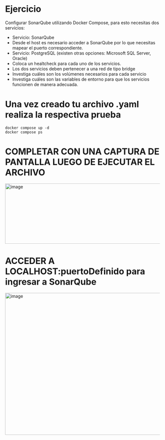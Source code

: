 # Ejercicio
Configurar SonarQube utilizando Docker Compose, para esto necesitas dos servicios:
- Servicio: SonarQube
- Desde el host es necesario acceder a SonarQube por lo que necesitas mapear el puerto correspondiente.
- Servicio: PostgreSQL (existen otras opciones: Microsoft SQL Server, Oracle)
- Coloca un healtcheck para cada uno de los servicios.
- Los dos servicios deben pertenecer a una red de tipo bridge
- Investiga cuáles son los volúmenes necesarios para cada servicio
- Investiga cuáles son las variables de entorno para que los servicios funcionen de manera adecuada.
  
# Una vez creado tu archivo .yaml realiza la respectiva prueba 
```
docker compose up -d
docker compose ps
```

# COMPLETAR CON UNA CAPTURA DE PANTALLA LUEGO DE EJECUTAR EL ARCHIVO
<img width="1919" height="196" alt="image" src="https://github.com/user-attachments/assets/f52ffea9-a9ee-4898-9b97-4c097a561857" />

# ACCEDER A LOCALHOST:puertoDefinido para ingresar a SonarQube
<img width="950" height="462" alt="image" src="https://github.com/user-attachments/assets/be0a75d2-5b69-4f3c-9dc6-a171d720870e" />
